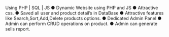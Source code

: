   Using PHP | SQL | JS
● Dynamic Website using PHP and JS
● Attractive css.
● Saved all user and product detail’s in DataBase 
● Attractive features like Search,Sort,Add,Delete products options.
● Dedicated Admin Panel
● Admin can perform CRUD operations on product.
● Admin can generate sells report.
